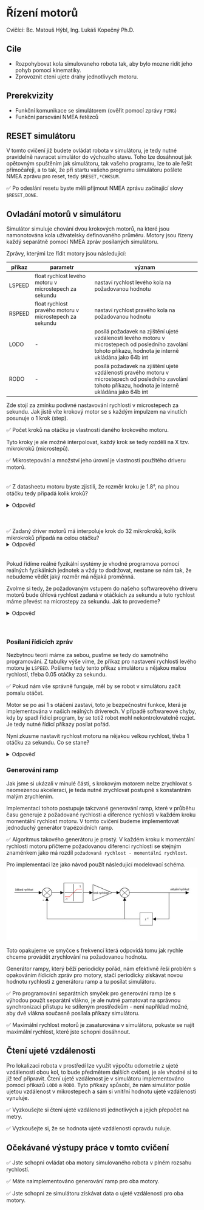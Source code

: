 # Řízení motorů
Cvičící: Bc. Matouš Hýbl, Ing. Lukáš Kopečný Ph.D.

## Cile
* Rozpohybovat kola simulovaneho robota tak, aby bylo mozne ridit jeho pohyb pomoci kinematiky.
* Zprovoznit cteni ujete drahy jednotlivych motoru.

## Prerekvizity
* Funkční komunikace se simulátorem (ověřit pomocí zprávy `PING`)
* Funkční parsování NMEA řetězců
>

## RESET simulátoru
V tomto cvičení již budete ovládat robota v simulátoru, je tedy nutné pravidelně navracet simulátor do výchozího stavu.
Toho lze dosáhnout jak opětovným spuštěním jak simulátoru, tak vašeho programu, lze to ale řešit přímočařeji, a to tak, že při startu vašeho programu simulátoru pošlete NMEA zprávu pro reset, tedy `$RESET,*CHKSUM`.

✅ Po odeslání resetu byste měli přijmout NMEA zprávu začínající slovy `$RESET,DONE`.

## Ovladání motorů v simulátoru
Simulátor simuluje chování dvou krokových motorů, na které jsou namonotována kola uživatelsky definovaného průměru.
Motory jsou řízeny každý separátně pomocí NMEA zpráv posílaných simulátoru.

Zprávy, kterými lze řídit motory jsou následující:

| příkaz | parametr | význam |
| ------ | -------- | ------ |
| LSPEED | float rychlost levého motoru v microstepech za sekundu | nastaví rychlost levého kola na požadovanou hodnotu |
| RSPEED | float rychlost pravého motoru v microstepech za sekundu | nastaví rychlost pravého kola na požadovanou hodnotu |
| LODO | - | posílá požadavek na zjištění ujeté vzdálenosti levého motoru v microstepech od posledního zavolání tohoto příkazu, hodnota je interně ukládána jako 64b int |
| RODO | - | posílá požadavek na zjištění ujeté vzdálenosti pravého motoru v microstepech od posledního zavolání tohoto příkazu, hodnota je interně ukládána jako 64b int |

Zde stojí za zmínku podivné nastavování rychlosti v microstepech za sekundu. 
Jak jistě víte krokový motor se s každým impulzem na vinutích posunuje o 1 krok (step).

✅ Počet kroků na otáčku je vlastností daného krokového motoru.

Tyto kroky je ale možné interpolovat, každý krok se tedy rozdělí na X tzv. mikrokroků (microstepů).

✅ Mikrostepování a množství jeho úrovní je vlastností použitého driveru motorů.
<br/><br/><br/>
✅ Z datasheetu motoru byste zjistili, že rozměr kroku je 1.8°, na plnou otáčku tedy připadá kolik kroků?
<details>
    <summary>Odpověď</summary>
    360 / 1.8 = 200
</details>
<br/><br/><br/>
✅ Zadaný driver motorů má interpoluje krok do 32 mikrokroků, kolik mikrokroků připadá na celou otáčku?
<details>
    <summary>Odpověď</summary>
    200 * 32 = 6400 
</details>
<br/><br/>
Pokud řídíme reálné fyzikální systémy je vhodné programova pomocí reálných fyzikálních jednotek a vždy to dodržovat, nestane se nám tak, že nebudeme vědět jaký rozměr má nějaká proměnná.


Zvolme si tedy, že požadovaným vstupem do našeho softwareového driveru motorů bude úhlová rychlost zadaná v otáčkách za sekundu a tuto rychlost máme převést na microstepy za sekundu. Jak to provedeme?
<details>
    <summary>Odpověď</summary>
    float speedInMicrosteps = targetSpeed * microstepsPerRevolution
</details>
<br/><br/>

### Posílaní řídicích zpráv
Nezbytnou teorii máme za sebou, pusťme se tedy do samotného programování. 
Z tabulky výše víme, že příkaz pro nastavení rychlosti levého motoru je `LSPEED`.
Pošleme tedy tento příkaz simulátoru s nějakou malou rychlostí, třeba 0.05 otáčky za sekundu. 

✅ Pokud nám vše správně funguje, měl by se robot v simulátoru začít pomalu otáčet.

Motor se po asi 1 s otáčení zastaví, toto je bezpečnostní funkce, která je implementována v našich reálných driverech. 
V případě softwareové chyby, kdy by spadl řídicí program, by se totiž robot mohl nekontrolovatelně rozjet. 
Je tedy nutné řídicí příkazy posílat pořád.

Nyní zkusme nastavit rychlost motoru na nějakou velkou rychlost, třeba 1 otáčku za sekundu. Co se stane?
<details>
    <summary>Odpověď</summary>
    Robot stojí na místě. Je to proto, že tímto simulujeme reálnou vlastnost mechanických systémů a zvláště krokových motorů, které mají nízký kroutící moment ve vysokých otáčkách, ale vysoký v nízkých.
    Tento problém je nutné řešit takzvaným generátorem ramp, který zajistí, že zrychlování/zpomalování motoru bude probíhat postupně po definovaných přírustcích rychlosti.
</details>

### Generování ramp
Jak jsme si ukázali v minulé části, s krokovým motorem nelze zrychlovat s neomezenou akcelerací, je teda nutné zrychlovat postupně s konstantním malým zrychlením.

Implementací tohoto postupuje takzvané generování ramp, které v průběhu času generuje z požadované rychlosti a diference rychlosti v každém kroku momentální rychlost motoru. V tomto cvičení budeme implementovat jednoduchý generátor trapézoidních ramp.

✅ Algoritmus takového generátoru je prostý. V každém kroku k momentální rychlosti motoru přičteme požadovanou diferenci rychlosti se stejným znaménkem jako má rozdíl `požadovaná rychlost - momentální rychlost`.

Pro implementaci lze jako návod použít následující modelovací schéma.
![Generator Ramp](images/ramp_gen.jpg)

Toto opakujeme ve smyčce s frekvencí která odpovídá tomu jak rychle chceme provádět zrychlování na požadovanou hodnotu.

Generátor rampy, který běží periodicky pořád, nám efektivně řeší problém s opakováním řídicích zpráv pro motory, stačí periodicky získávat novou hodnotu rychlosti z generátoru ramp a tu posílat simulátoru.

✅ Pro programování separátních smyček pro generování ramp lze s výhodou použít separátní vlákno, je ale nutné pamatovat na správnou synchronizaci přístupu ke sdíleným prostředkům - není například možné, aby dvě vlákna současně posílala příkazy simulátoru.

✅ Maximální rychlost motorů je zasaturována v simulátoru, pokuste se najít maximální rychlost, které jste schopni dosáhnout.

## Čtení ujeté vzdálenosti
Pro lokalizaci robota v prostředí lze využít výpočtu odometrie z ujeté vzdálenosti obou kol, to bude předmětem dalších cvičení, je ale vhodné si to již teď připravit.
Čtení ujeté vzdálenost je v simulátoru implementováno pomocí příkazů `LODO` a `RODO`. Tyto příkazy spůsobí, že nám simulátor pošle ujetou vzdálenost v mikrostepech a sám si vnitřní hodnotu ujeté vzdálenosti vynuluje.

✅ Vyzkoušejte si čtení ujeté vzdálenosti jednotlivých a jejich přepočet na metry.

✅ Vyzkoušejte si, že se hodnota ujeté vzdálenosti opravdu nuluje.

## Očekávané výstupy práce v tomto cvičení

✅ Jste schopni ovládat oba motory simulovaného robota v plném rozsahu rychlostí.

✅ Máte naimplementováno generování ramp pro oba motory.

✅ Jste schopni ze simulátoru získávat data o ujeté vzdálenosti pro oba motory.
